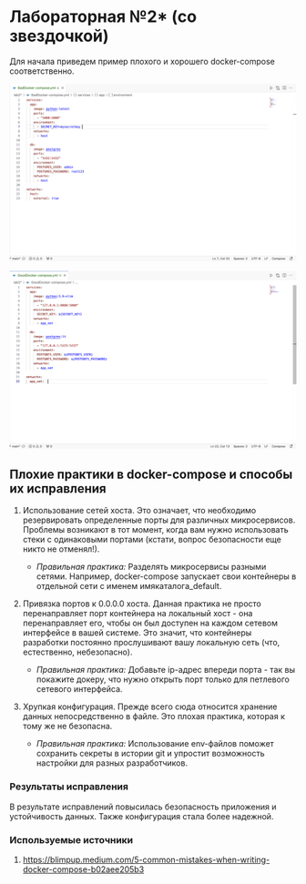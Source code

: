 # Лабораторная №2* (со звездочкой)

Для начала приведем пример плохого и хорошего docker-compose соответственно.

![_Плохой docker-compose_](./assets/1.png)

![_Хороший docker-compose_](./assets/2.png)

## Плохие практики в docker-compose и способы их исправления

1. Использование сетей хоста. Это означает, что необходимо резервировать определенные порты для различных микросервисов. Проблемы возникают в тот момент, когда вам нужно использовать стеки с одинаковыми портами (кстати, вопрос безопасности еще никто не отменял!).

    * _Правильная практика:_ Разделять микросервисы разными сетями. Например, docker-compose запускает свои контейнеры в отдельной сети с именем имякаталога_default.

2. Привязка портов к 0.0.0.0 хоста. Данная практика не просто перенаправляет порт контейнера на локальный хост - она перенаправляет его, чтобы он был доступен на каждом сетевом интерфейсе в вашей системе. Это значит, что контейнеры разработки постоянно прослушивают вашу локальную сеть (что, естественно, небезопасно).

    * _Правильная практика:_ Добавьте ip-адрес впереди порта - так вы покажите докеру, что нужно открыть порт только для петлевого сетевого интерфейса.

3. Хрупкая конфигурация. Прежде всего сюда относится хранение данных непосредственно в файле. Это плохая практика, которая к тому же не безопасна.

    * _Правильная практика:_ Использование env-файлов поможет сохранить секреты в истории git и упростит возможность настройки для разных разработчиков.

### Результаты исправления

В результате исправлений повысилась безопасность приложения и устойчивость данных. Также конфигурация стала более надежной.

### Используемые источники

1. <https://blimpup.medium.com/5-common-mistakes-when-writing-docker-compose-b02aee205b3>
